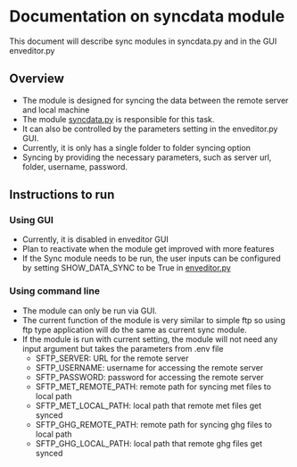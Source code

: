 # Documentation on syncdata module
This document will describe sync modules in syncdata.py and in the GUI enveditor.py

## Overview
- The module is designed for syncing the data between the remote server and local machine
- The module [syncdata.py](https://github.com/ncsa/ameriflux-pipeline/blob/develop/ameriflux_pipeline/utils/syncdata.py) is responsible for this task.
- It can also be controlled by the parameters setting in the enveditor.py GUI.
- Currently, it is only has a single folder to folder syncing option
- Syncing by providing the necessary parameters, such as server url, folder, username, password.

## Instructions to run

### Using GUI
- Currently, it is disabled in enveditor GUI
- Plan to reactivate when the module get improved with more features
- If the Sync module needs to be run, the user inputs can be configured by setting SHOW_DATA_SYNC to be True in [enveditor.py](https://github.com/ncsa/ameriflux-pipeline/blob/develop/ameriflux_pipeline/enveditor.py#L29)

### Using command line
- The module can only be run via GUI.
- The current function of the module is very similar to simple ftp so using ftp type application will do the same as current sync module.  
- If the module is run with current setting, the module will not need any input argument but takes the parameters from .env file
    - SFTP_SERVER: URL for the remote server
    - SFTP_USERNAME: username for accessing the remote server
    - SFTP_PASSWORD: password for accessing the remote server
    - SFTP_MET_REMOTE_PATH: remote path for syncing met files to local path
    - SFTP_MET_LOCAL_PATH: local path that remote met files get synced
    - SFTP_GHG_REMOTE_PATH: remote path for syncing ghg files to local path 
    - SFTP_GHG_LOCAL_PATH: local path that remote ghg files get synced 
